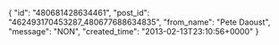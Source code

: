  {
   "id": "480681428634461",
   "post_id": "462493170453287_480677688634835",
   "from_name": "Pete Daoust",
   "message": "NON",
   "created_time": "2013-02-13T23:10:56+0000"
 }
